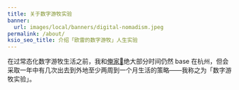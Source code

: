 ```yaml
---
title: 关于数字游牧实验
banner:
  url: images/local/banners/digital-nomadism.jpeg
permalink: /about/
ksio_seo_title: 介绍「欧雷的数字游牧」人生实验
---
```


在过常态化数字游牧生活之前，我和[俺家🐷](https://ourai.ws/people/julia/)绝大部分时间仍然 base 在杭州，但会采取一年中有几次出去到外地至少两周到一个月生活的策略——我称之为「数字游牧实验」。
